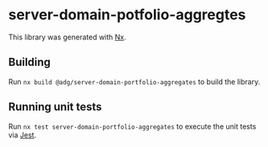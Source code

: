 # server-domain-potfolio-aggregtes

This library was generated with [Nx](https://nx.dev).

## Building

Run `nx build @adg/server-domain-portfolio-aggregates` to build the library.

## Running unit tests

Run `nx test server-domain-portfolio-aggregates` to execute the unit tests via [Jest](https://jestjs.io).
